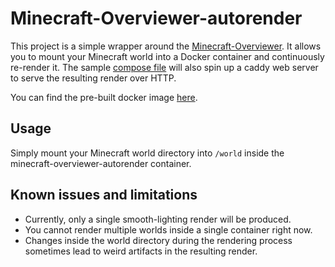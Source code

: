 # Minecraft-Overviewer-autorender
This project is a simple wrapper around the [Minecraft-Overviewer](https://github.com/overviewer/Minecraft-Overviewer). It allows you to mount your Minecraft world into a Docker container and continuously re-render it. The sample [compose file](docker-compose.yml) will also spin up a caddy web server to serve the resulting render over HTTP.

You can find the pre-built docker image [here](https://hub.docker.com/r/aako/minecraft-overviewer-autorender).

## Usage
Simply mount your Minecraft world directory into `/world` inside the minecraft-overviewer-autorender container.

## Known issues and limitations
* Currently, only a single smooth-lighting render will be produced.
* You cannot render multiple worlds inside a single container right now.
* Changes inside the world directory during the rendering process sometimes lead to weird artifacts in the resulting render.
